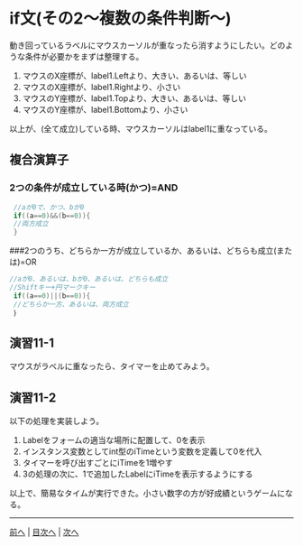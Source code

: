 # if文(その2～複数の条件判断～)
動き回っているラベルにマウスカーソルが重なったら消すようにしたい。どのような条件が必要かをまずは整理する。

1. マウスのX座標が、label1.Leftより、大きい、あるいは、等しい
2. マウスのX座標が、label1.Rightより、小さい
3. マウスのY座標が、label1.Topより、大きい、あるいは、等しい
4. マウスのY座標が、label1.Bottomより、小さい

以上が、(全て成立)している時、マウスカーソルはlabel1に重なっている。

## 複合演算子
### 2つの条件が成立している時(かつ)=AND

```cs
 //aが0で、かつ、bが0
 if((a==0)&&(b==0)){
 //両方成立
 }
```

###2つのうち、どちらか一方が成立しているか、あるいは、どちらも成立(または)=OR

```cs
//aが0、あるいは、bが0、あるいは、どちらも成立
//Shiftキー+円マークキー
 if((a==0)||(b==0)){
 //どちらか一方、あるいは、両方成立
 ｝
```

## 演習11-1
マウスがラベルに重なったら、タイマーを止めてみよう。

## 演習11-2
以下の処理を実装しよう。

1.	Labelをフォームの適当な場所に配置して、0を表示
2.	インスタンス変数としてint型のiTimeという変数を定義して0を代入
3.	タイマーを呼び出すごとにiTimeを1増やす
4.	3の処理の次に、1で追加したLabelにiTimeを表示するようにする

以上で、簡易なタイムが実行できた。小さい数字の方が好成績というゲームになる。

---

[前へ](10.md) | [目次へ](README.md#%E7%9B%AE%E6%AC%A1) | [次へ](12.md)
